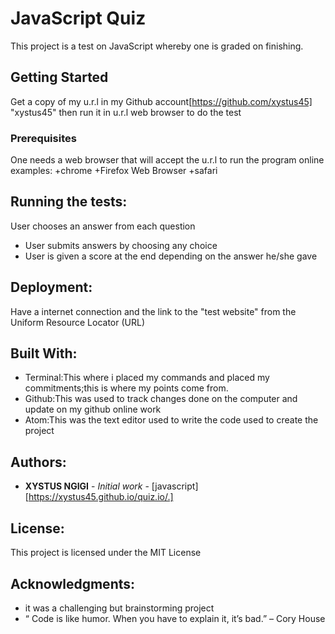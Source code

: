 # JavaScript Quiz

This project is a test on JavaScript whereby one is graded on finishing.

## Getting Started
Get a copy of my u.r.l in my Github account[https://github.com/xystus45] "xystus45" then run it in u.r.l web browser to do the test

### Prerequisites
One needs a web browser that will accept the u.r.l to run the program online
 examples:
   +chrome
   +Firefox Web Browser
   +safari



## Running the tests:
User chooses an answer from each question
* User submits answers by choosing any choice
* User is given a score at the end depending on the answer he/she gave

## Deployment:

Have a internet connection and the link to the "test website" from the Uniform Resource Locator (URL)

## Built With:
* Terminal:This where i placed my commands and placed my commitments;this is where my points come from.
* Github:This was used to track changes done on the computer and update on my github online work
* Atom:This was the text editor used to write the code used to create the project


## Authors:

* **XYSTUS NGIGI** - *Initial work* - [javascript] [https://xystus45.github.io/quiz.io/.]


## License:

This project is licensed under the MIT License

## Acknowledgments:

* it was a challenging but brainstorming project
* “ Code is like humor. When you have to explain it, it’s bad.” – Cory House
